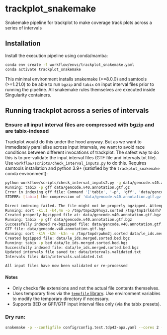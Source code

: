 # trackplot_snakemake

Snakemake pipeline for trackplot to make coverage track plots across a series of intervals

## Installation

Install the execution pipeline using conda/mamba:

```bash
conda env create -f workflow/envs/trackplot_snakemake.yaml
conda activate trackplot_snakemake
```

This minimal environment installs snakemake (>=8.0.0) and samtools (>=1.21.0) to be able to run `bgzip` and `tabix` on input interval files prior to running the pipeline. All snakemake rules themselves are executed inside Singularity containers.

## Running trackplot across a series of intervals

### Ensure all input interval files are compressed with bgzip and are tabix-indexed

Trackplot would do this under the hood anyway. But as we want to immediately parallelise across input intervals, we want to avoid race conditions between different invocations of trackplot. The safest way to do this is to pre-validate the input interval files (GTF file and intervals.txt file). Use `workflow/scripts/check_interval_inputs.py` to do this. Requires samtools installation and python 3.9+ (satisfied by the `trackplot_snakemake` conda environment):

```bash
python workflow/scripts/check_interval_inputs2.py -g data/gencode.v40.annotation.gtf.gz -i data/intervals.txt -o data/intervals.validated.txt
Running: tabix -p gff data/gencode.v40.annotation.gtf.gz
Error in indexing gff file: Command '['tabix', '-p', 'gff', 'data/gencode.v40.annotation.gtf.gz']' returned non-zero exit status 1.
STDERR: [tabix] the compression of 'data/gencode.v40.annotation.gtf.gz' is not BGZF

Direct indexing failed. The file might not be properly bgzipped. Attempting to decompress and re-bgzip...
Running: sort -k1,1 -k4,4n -o /tmp/tmpx2p9hxyz.sorted /tmp/tmp1rlkdrh7.uncompressed
Created properly bgzipped file at: data/gencode.v40.annotation.gtf.bgz
Running: tabix -p gff data/gencode.v40.annotation.gtf.bgz
Successfully indexed re-bgzipped file: data/gencode.v40.annotation.gtf.bgz
GTF file: data/gencode.v40.annotation.gtf.bgz
Running: sort -k1V -k2n -k3n -o /tmp/tmpdrpwhm2j.sorted data/le_ids.merged.sorted.bed
Created bgzipped file: data/le_ids.merged.sorted.bed.bgz
Running: tabix -p bed data/le_ids.merged.sorted.bed.bgz
Successfully indexed file: data/le_ids.merged.sorted.bed.bgz
Updated intervals file saved to: data/intervals.validated.txt
Intervals file: data/intervals.validated.txt

All input files have now been validated or re-processed
```

#### Notes

- Only checks file extensions and not the actual file contents themselves.
- Uses temporary files via the [`tempfile` library](https://docs.python.org/3/library/tempfile.html#tempfile.gettempdir). Use environment variables to modify the temporary directory if necessary.
- Supports BED or GFF/GTF input interval files only (via the tabix presets).

### Dry run:

```bash
snakemake -p --configfile config/config.test.tdp43-apa.yaml --cores 2 --use-singularity --singularity-args="--bind /home/sam" -n
```